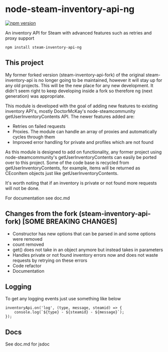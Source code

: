 # node-steam-inventory-api-ng
[![npm version](https://img.shields.io/npm/v/steam-inventory-api-ng.svg)](https://npmjs.com/package/steam-inventory-api-ng) 

An inventory API for Steam with advanced features such as retries and proxy support

```
npm install steam-inventory-api-ng
```

## This project

My former forked version (steam-inventory-api-fork) of the original steam-inventory-api is no longer going to be maintained, however it will stay up for any old projects. This will be the new place for any new development. It didn't seem right to keep developing inside a fork so therefore ng (next generation) was appropriate.

This module is developed with the goal of adding new features to existing inventory API's, mostly DoctorMcKay's node-steamcommunity getUserInventoryContents API. The newer features added are:

- Retries on failed requests
- Proxies. The module can handle an array of proxies and automatically cycles through them
- Improved error handling for private and profiles which are not found

As this module is designed to add on functionality, any former project using node-steamcommunity's getUserInventoryContents can easily be ported over to this project. Some of the code base is recycled from getUserInventoryContents, for example, items will be returned as CEconItem objects just like getUserInventoryContents.

It's worth noting that if an inventory is private or not found more requests will not be done.

For documentation see doc.md

## Changes from the fork (steam-inventory-api-fork) [SOME BREAKING CHANGES]

- Constructor has new options that can be parsed in and some options were removed
- count removed
- get() does not take in an object anymore but instead takes in parameters
- Handles private or not found inventory errors now and does not waste requests by retrying on these errors
- Code refactor
- Documentation

## Logging

To get any logging events just use something like below
```
inventoryApi.on('log', (type, message, steamid) => {
	console.log(`${type} - ${steamid} - ${message}`);
});
```

## Docs
See doc.md for jsdoc
